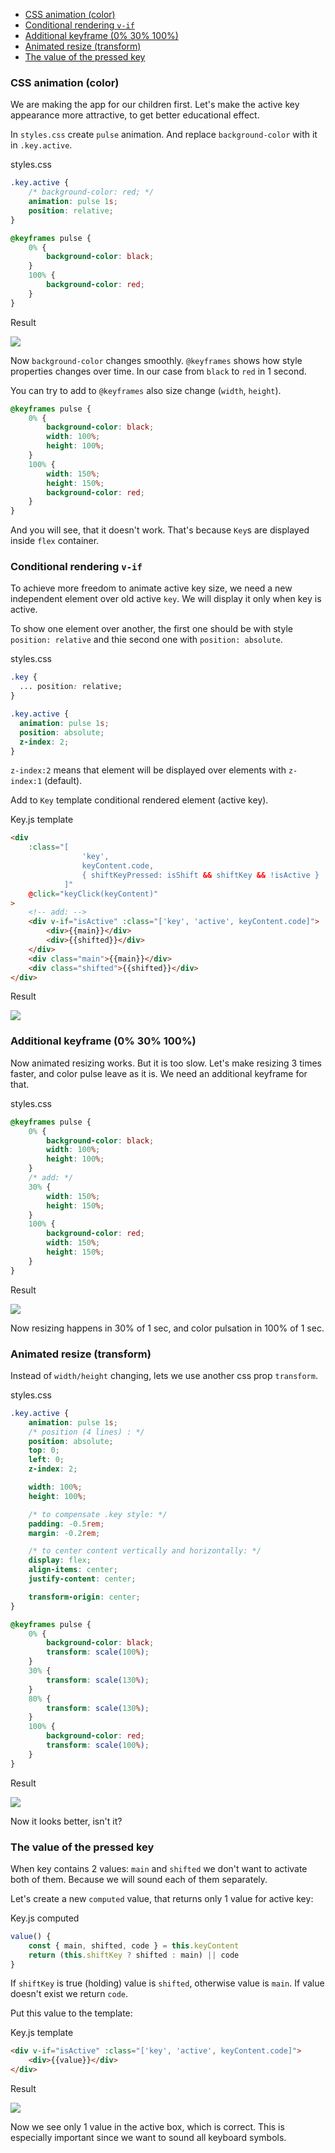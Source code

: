 - [CSS animation (color)](#css-animation-color)
- [Conditional rendering `v-if`](#conditional-rendering-v-if)
- [Additional keyframe (0% 30% 100%)](#additional-keyframe-0-30-100)
- [Animated resize (transform)](#animated-resize-transform)
- [The value of the pressed key](#the-value-of-the-pressed-key)

### CSS animation (color)

We are making the app for our children first. Let's make the active key appearance more attractive, to get better educational effect.

In `styles.css` create `pulse` animation. And replace `background-color` with it in `.key.active`.

styles.css

```css
.key.active {
	/* background-color: red; */
	animation: pulse 1s;
	position: relative;
}

@keyframes pulse {
	0% {
		background-color: black;
	}
	100% {
		background-color: red;
	}
}
```

Result

![](./images/Peek%202022-06-16%2014-58.gif)

Now `background-color` changes smoothly. `@keyframes` shows how style properties changes over time. In our case from `black` to `red` in 1 second.

You can try to add to `@keyframes` also size change (`width`, `height`).

```css
@keyframes pulse {
	0% {
		background-color: black;
		width: 100%;
		height: 100%;
	}
	100% {
		width: 150%;
		height: 150%;
		background-color: red;
	}
}
```

And you will see, that it doesn't work. That's because `Key`s are displayed inside `flex` container.

### Conditional rendering `v-if`

To achieve more freedom to animate active key size, we need a new independent element over old active `key`. We will display it only when key is active.

To show one element over another, the first one should be with style `position: relative` and thie second one with `position: absolute`.

styles.css

```css
.key {
  ... position: relative;
}

.key.active {
  animation: pulse 1s;
  position: absolute;
  z-index: 2;
}
```

`z-index:2` means that element will be displayed over elements with `z-index:1` (default).

Add to `Key` template conditional rendered element (active key).

Key.js template

```html
<div
	:class="[
				'key', 
				keyContent.code, 
				{ shiftKeyPressed: isShift && shiftKey && !isActive }
			]"
	@click="keyClick(keyContent)"
>
	<!-- add: -->
	<div v-if="isActive" :class="['key', 'active', keyContent.code]">
		<div>{{main}}</div>
		<div>{{shifted}}</div>
	</div>
	<div class="main">{{main}}</div>
	<div class="shifted">{{shifted}}</div>
</div>
```

Result

![](./images/Peek%202022-06-16%2016-46.gif)

### Additional keyframe (0% 30% 100%)

Now animated resizing works. But it is too slow. Let's make resizing 3 times faster, and color pulse leave as it is. We need an additional keyframe for that.

styles.css

```css
@keyframes pulse {
	0% {
		background-color: black;
		width: 100%;
		height: 100%;
	}
	/* add: */
	30% {
		width: 150%;
		height: 150%;
	}
	100% {
		background-color: red;
		width: 150%;
		height: 150%;
	}
}
```

Result

![](./images/Peek%202022-06-16%2016-52.gif)

Now resizing happens in 30% of 1 sec, and color pulsation in 100% of 1 sec.

### Animated resize (transform)

Instead of `width/height` changing, lets we use another css prop `transform`.

styles.css

```css
.key.active {
	animation: pulse 1s;
	/* position (4 lines) : */
	position: absolute;
	top: 0;
	left: 0;
	z-index: 2;

	width: 100%;
	height: 100%;

	/* to compensate .key style: */
	padding: -0.5rem;
	margin: -0.2rem;

	/* to center content vertically and horizontally: */
	display: flex;
	align-items: center;
	justify-content: center;

	transform-origin: center;
}

@keyframes pulse {
	0% {
		background-color: black;
		transform: scale(100%);
	}
	30% {
		transform: scale(130%);
	}
	80% {
		transform: scale(130%);
	}
	100% {
		background-color: red;
		transform: scale(100%);
	}
}
```

Result

![](./images/Peek%202022-06-16%2018-27.gif)

Now it looks better, isn't it?

### The value of the pressed key

When key contains 2 values: `main` and `shifted` we don't want to activate both of them. Because we will sound each of them separately.

Let's create a new `computed` value, that returns only 1 value for active key:

Key.js computed

```js
value() {
	const { main, shifted, code } = this.keyContent
	return (this.shiftKey ? shifted : main) || code
}

```

If `shiftKey` is true (holding) value is `shifted`, otherwise value is `main`. If value doesn't exist we return `code`.

Put this value to the template:

Key.js template

```html
<div v-if="isActive" :class="['key', 'active', keyContent.code]">
	<div>{{value}}</div>
</div>
```

Result

![](./images/Peek%202022-06-16%2018-59.gif)

Now we see only 1 value in the active box, which is correct. This is especially important since we want to sound all keyboard symbols.
